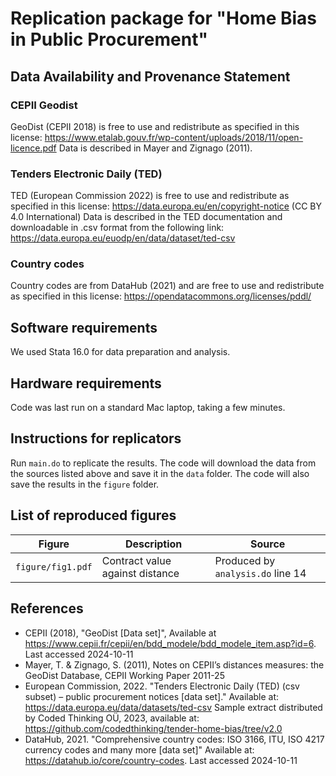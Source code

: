 # Replication package for "Home Bias in Public Procurement"

## Data Availability and Provenance Statement
### CEPII Geodist
GeoDist (CEPII 2018) is free to use and redistribute as specified in this license: https://www.etalab.gouv.fr/wp-content/uploads/2018/11/open-licence.pdf Data is described in Mayer and Zignago (2011).

### Tenders Electronic Daily (TED)
TED (European Commission 2022) is free to use and redistribute as specified in this license: https://data.europa.eu/en/copyright-notice (CC BY 4.0 International) Data is described in the TED documentation and downloadable in .csv format from the following link: https://data.europa.eu/euodp/en/data/dataset/ted-csv

### Country codes
Country codes are from DataHub (2021) and are free to use and redistribute as specified in this license: https://opendatacommons.org/licenses/pddl/

## Software requirements
We used Stata 16.0 for data preparation and analysis. 

## Hardware requirements
Code was last run on a standard Mac laptop, taking a few minutes.

## Instructions for replicators
Run `main.do` to replicate the results. The code will download the data from the sources listed above and save it in the `data` folder. The code will also save the results in the `figure` folder.

## List of reproduced figures

| Figure | Description | Source |
|---|---|---|
| `figure/fig1.pdf` | Contract value against distance | Produced by `analysis.do` line 14 |

## References
- CEPII (2018), "GeoDist [Data set]", Available at https://www.cepii.fr/cepii/en/bdd_modele/bdd_modele_item.asp?id=6. Last accessed 2024-10-11
- Mayer, T. & Zignago, S. (2011), Notes on CEPII’s distances measures: the GeoDist Database, CEPII Working Paper 2011-25
- European Commission, 2022. "Tenders Electronic Daily (TED) (csv subset) – public procurement notices [data set]." Available at: https://data.europa.eu/data/datasets/ted-csv Sample extract distributed by Coded Thinking OÜ, 2023, available at: https://github.com/codedthinking/tender-home-bias/tree/v2.0
- DataHub, 2021. "Comprehensive country codes: ISO 3166, ITU, ISO 4217 currency codes and many more [data set]" Available at: https://datahub.io/core/country-codes. Last accessed 2024-10-11
